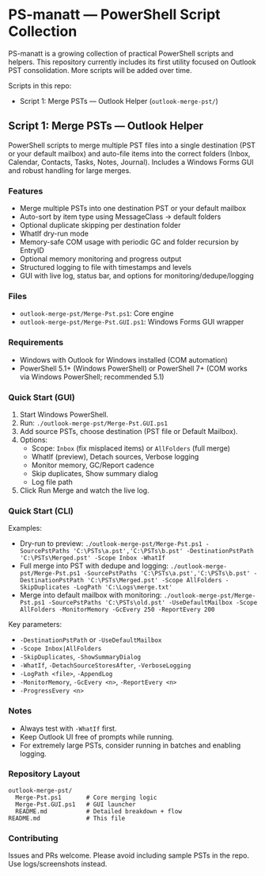 # PS-manatt — PowerShell Script Collection

PS-manatt is a growing collection of practical PowerShell scripts and helpers. This repository currently includes its first utility focused on Outlook PST consolidation. More scripts will be added over time.

Scripts in this repo:
- Script 1: Merge PSTs — Outlook Helper (`outlook-merge-pst/`)

## Script 1: Merge PSTs — Outlook Helper

PowerShell scripts to merge multiple PST files into a single destination (PST or your default mailbox) and auto-file items into the correct folders (Inbox, Calendar, Contacts, Tasks, Notes, Journal). Includes a Windows Forms GUI and robust handling for large merges.

### Features
- Merge multiple PSTs into one destination PST or your default mailbox
- Auto-sort by item type using MessageClass → default folders
- Optional duplicate skipping per destination folder
- WhatIf dry-run mode
- Memory-safe COM usage with periodic GC and folder recursion by EntryID
- Optional memory monitoring and progress output
- Structured logging to file with timestamps and levels
- GUI with live log, status bar, and options for monitoring/dedupe/logging

### Files
- `outlook-merge-pst/Merge-Pst.ps1`: Core engine
- `outlook-merge-pst/Merge-Pst.GUI.ps1`: Windows Forms GUI wrapper

### Requirements
- Windows with Outlook for Windows installed (COM automation)
- PowerShell 5.1+ (Windows PowerShell) or PowerShell 7+ (COM works via Windows PowerShell; recommended 5.1)

### Quick Start (GUI)
1. Start Windows PowerShell.
2. Run: `./outlook-merge-pst/Merge-Pst.GUI.ps1`
3. Add source PSTs, choose destination (PST file or Default Mailbox).
4. Options:
   - Scope: `Inbox` (fix misplaced items) or `AllFolders` (full merge)
   - WhatIf (preview), Detach sources, Verbose logging
   - Monitor memory, GC/Report cadence
   - Skip duplicates, Show summary dialog
   - Log file path
5. Click Run Merge and watch the live log.

### Quick Start (CLI)
Examples:
- Dry-run to preview:
  `./outlook-merge-pst/Merge-Pst.ps1 -SourcePstPaths 'C:\PSTs\a.pst','C:\PSTs\b.pst' -DestinationPstPath 'C:\PSTs\Merged.pst' -Scope Inbox -WhatIf`
- Full merge into PST with dedupe and logging:
  `./outlook-merge-pst/Merge-Pst.ps1 -SourcePstPaths 'C:\PSTs\a.pst','C:\PSTs\b.pst' -DestinationPstPath 'C:\PSTs\Merged.pst' -Scope AllFolders -SkipDuplicates -LogPath 'C:\Logs\merge.txt'`
- Merge into default mailbox with monitoring:
  `./outlook-merge-pst/Merge-Pst.ps1 -SourcePstPaths 'C:\PSTs\old.pst' -UseDefaultMailbox -Scope AllFolders -MonitorMemory -GcEvery 250 -ReportEvery 200`

Key parameters:
- `-DestinationPstPath` or `-UseDefaultMailbox`
- `-Scope Inbox|AllFolders`
- `-SkipDuplicates`, `-ShowSummaryDialog`
- `-WhatIf`, `-DetachSourceStoresAfter`, `-VerboseLogging`
- `-LogPath <file>`, `-AppendLog`
- `-MonitorMemory`, `-GcEvery <n>`, `-ReportEvery <n>`
- `-ProgressEvery <n>`

### Notes
- Always test with `-WhatIf` first.
- Keep Outlook UI free of prompts while running.
- For extremely large PSTs, consider running in batches and enabling logging.

### Repository Layout
```
outlook-merge-pst/
  Merge-Pst.ps1       # Core merging logic
  Merge-Pst.GUI.ps1   # GUI launcher
  README.md           # Detailed breakdown + flow
README.md             # This file
```

### Contributing
Issues and PRs welcome. Please avoid including sample PSTs in the repo. Use logs/screenshots instead.
